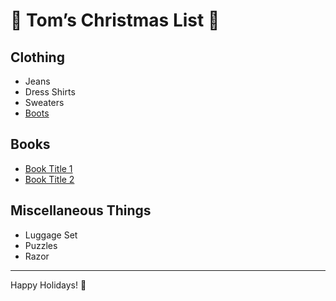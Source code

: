 # 🎄 Tom’s Christmas List 🎁

## Clothing
- Jeans
- Dress Shirts
- Sweaters
- [Boots](https://www.blundstone.com/brown-premium-leather-chelsea-boots-mens-style-2340)

## Books
- [Book Title 1](https://www.example.com)
- [Book Title 2](https://www.example.com)

## Miscellaneous Things
- Luggage Set
- Puzzles
- Razor

---

Happy Holidays! 🎅
